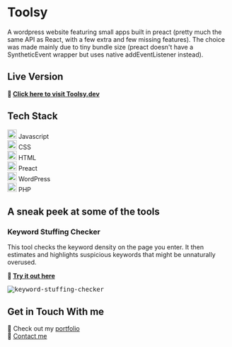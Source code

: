 # Toolsy
A wordpress website featuring small apps built in preact (pretty much the same API as React, with a few extra and few missing features). The choice was made mainly due to tiny bundle size (preact doesn't have a SyntheticEvent wrapper but uses native addEventListener instead).

## Live Version
**:link: [Click here to visit Toolsy.dev](https://toolsy.dev/)**


## Tech Stack
<a href="https://developer.mozilla.org/en-US/docs/Web/JavaScript" title="JavaScript"><img src="https://github.com/get-icon/geticon/raw/master/icons/javascript.svg" alt="JavaScript" width="21px" height="21px"></a> Javascript  
<a href="https://www.w3.org/TR/CSS/" title="CSS3"><img src="https://github.com/get-icon/geticon/raw/master/icons/css-3.svg" alt="CSS3" width="21px" height="21px"></a> CSS  
<a href="https://www.w3.org/TR/html5/" title="HTML5"><img src="https://github.com/get-icon/geticon/raw/master/icons/html-5.svg" alt="HTML5" width="21px" height="21px"></a> HTML  
<a href="https://preactjs.com/" title="Preact"><img src="https://github.com/get-icon/geticon/raw/master/icons/preact.svg" alt="Preact" width="21px" height="21px"></a> Preact  
<a href="https://wordpress.org/" title="WordPress"><img src="https://github.com/get-icon/geticon/raw/master/icons/wordpress-icon.svg" alt="WordPress" width="21px" height="21px"></a> WordPress  
<a href="https://php.net/" title="PHP"><img src="https://github.com/get-icon/geticon/raw/master/icons/php.svg" alt="PHP" width="21px" height="21px"></a> PHP  

## A sneak peek at some of the tools
### Keyword Stuffing Checker
This tool checks the keyword density on the page you enter. It then estimates and highlights suspicious keywords that might be unnaturally overused.  

**:link: [Try it out here](https://toolsy.dev/tools/seo/keyword-stuffing-checker/)**
  
<kbd>![keyword-stuffing-checker](https://user-images.githubusercontent.com/49352605/146639610-5b616f10-5d3f-442b-a05d-f48f0db71316.png)</kbd>


## Get in Touch With me
🔗 Check out my [portfolio](https://petersmid.com)  
💬 [Contact me](https://petersmid.com/#contact)
